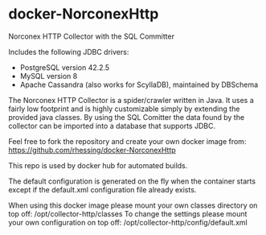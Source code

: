 # docker-NorconexHttp
Norconex HTTP Collector with the SQL Committer

Includes the following JDBC drivers:
- PostgreSQL version 42.2.5
- MySQL version 8
- Apache Cassandra (also works for ScyllaDB), maintained by DBSchema

The Norconex HTTP Collector is a spider/crawler written in Java. It uses a fairly low footprint and is highly customizable simply by extending the provided java classes. By using the SQL Comitter the data found by the collector can be imported into a database that supports JDBC.

Feel free to fork the repository and create your own docker image from:
https://github.com/rhessing/docker-NorconexHttp

This repo is used by docker hub for automated builds.

The default configuration is generated on the fly when the container starts except if the default.xml configuration file already exists.

When using this docker image please mount your own classes directory on top off: /opt/collector-http/classes
To change the settings please mount your own configuration on top off: /opt/collector-http/config/default.xml